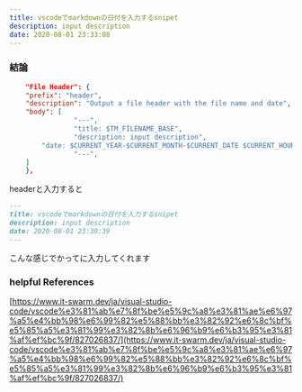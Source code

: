 ```yaml
---
title: vscodeでmarkdownの日付を入力するsnipet
description: input description
date: 2020-08-01 23:33:08
---
```

### 結論
```json
	"File Header": {
    "prefix": "header",
    "description": "Output a file header with the file name and date",
    "body": [
				"---",
				"title: $TM_FILENAME_BASE",
				"description: input description",
        "date: $CURRENT_YEAR-$CURRENT_MONTH-$CURRENT_DATE $CURRENT_HOUR:$CURRENT_MINUTE:$CURRENT_SECOND",
				"---",
    ]
	},
```

headerと入力すると

```markdown
---
title: vscodeでmarkdownの日付を入力するsnipet
description: input description
date: 2020-08-01 23:30:39
---
```

こんな感じでかってに入力してくれます

### helpful References

[https://www.it-swarm.dev/ja/visual-studio-code/vscode%e3%81%ab%e7%8f%be%e5%9c%a8%e3%81%ae%e6%97%a5%e4%bb%98%e6%99%82%e5%88%bb%e3%82%92%e6%8c%bf%e5%85%a5%e3%81%99%e3%82%8b%e6%96%b9%e6%b3%95%e3%81%af%ef%bc%9f/827026837/](https://www.it-swarm.dev/ja/visual-studio-code/vscode%e3%81%ab%e7%8f%be%e5%9c%a8%e3%81%ae%e6%97%a5%e4%bb%98%e6%99%82%e5%88%bb%e3%82%92%e6%8c%bf%e5%85%a5%e3%81%99%e3%82%8b%e6%96%b9%e6%b3%95%e3%81%af%ef%bc%9f/827026837/)
